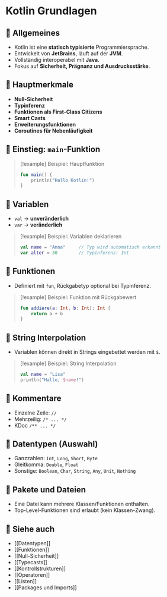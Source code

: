 # Kotlin Grundlagen

## 🔹 Allgemeines

- Kotlin ist eine **statisch typisierte** Programmiersprache.
- Entwickelt von **JetBrains**, läuft auf der **JVM**.
- Vollständig interoperabel mit **Java**.
- Fokus auf **Sicherheit, Prägnanz und Ausdrucksstärke**.

## 🔹 Hauptmerkmale

- **Null-Sicherheit**
- **Typinferenz**
- **Funktionen als First-Class Citizens**
- **Smart Casts**
- **Erweiterungsfunktionen**
- **Coroutines für Nebenläufigkeit**

## 🔹 Einstieg: `main`-Funktion

> [!example] Beispiel: Hauptfunktion
> ```kotlin
> fun main() {
>     println("Hallo Kotlin!")
> }
> ```

## 🔹 Variablen

- `val` → **unveränderlich** 
- `var` → **veränderlich**

> [!example] Beispiel: Variablen deklarieren
> ```kotlin
> val name = "Anna"     // Typ wird automatisch erkannt
> var alter = 30        // Typinferenz: Int
> ```

## 🔹 Funktionen

- Definiert mit `fun`, Rückgabetyp optional bei Typinferenz.

> [!example] Beispiel: Funktion mit Rückgabewert
> ```kotlin
> fun addiere(a: Int, b: Int): Int {
>     return a + b
> }
> ```

## 🔹 String Interpolation

- Variablen können direkt in Strings eingebettet werden mit `$`.

> [!example] Beispiel: String Interpolation
> ```kotlin
> val name = "Lisa"
> println("Hallo, $name!")
> ```

## 🔹 Kommentare

- Einzelne Zeile: `//`
- Mehrzeilig: `/* ... */`
- KDoc `/** ... */`

## 🔹 Datentypen (Auswahl)

- Ganzzahlen: `Int`, `Long`, `Short`, `Byte`
- Gleitkomma: `Double`, `Float`
- Sonstige: `Boolean`, `Char`, `String`, `Any`, `Unit`, `Nothing`

## 🔹 Pakete und Dateien

- Eine Datei kann mehrere Klassen/Funktionen enthalten.
- Top-Level-Funktionen sind erlaubt (kein Klassen-Zwang).

## 🔹 Siehe auch

- [[Datentypen]]
- [[Funktionen]]
- [[Null-Sicherheit]]
- [[Typecasts]]
- [[Kontrollstrukturen]]
- [[Operatoren]]
- [[Listen]]
- [[Packages und Imports]]
